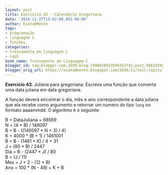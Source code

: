 ```yaml
---
layout: post
title: Exercício 43 - Calendário Gregoriano
date: '2016-11-27T15:02:00.001-08:00'
author: Exata0Mente
tags:
- programação
- linguagem C
- funções
categories:
- treinamento_em_linguagem_c
- cap5
book_name: Treinamento em Linguagem C
blogger_id: tag:blogger.com,1999:blog-7498010033595457742.post-5863159863557597126
blogger_orig_url: https://exata0mente.blogspot.com/2016/11/tecl-capitulo-5-exercicio-43-calendario.html
---
```

**Exercício 43**: Juliana para gregoriana: Escreva uma função que converta uma data juliana em data gregoriana.

A função deverá encontrar o dia, mês e ano correspondente a data juliana que ela recebe como argumento e retornar um numero do tipo `long` no formato aaaammdd. O algoritmo é o seguinte:

B = DataJuliana + 68569  
N = (4 \* B) / 146097  
B = B - ((146097 \* N + 3) / 4)  
K = 4000 \* (B + 1) / 1461001  
B = B - (1461 \* K) / 4 + 31  
J = (80 \* B) / 2447  
Dia = B - (2447 \* J) / 80  
B = (J / 11)  
Mes = J + 2 - (12 \* B)  
Ano = 100 \* (N - 49) + K + B  
